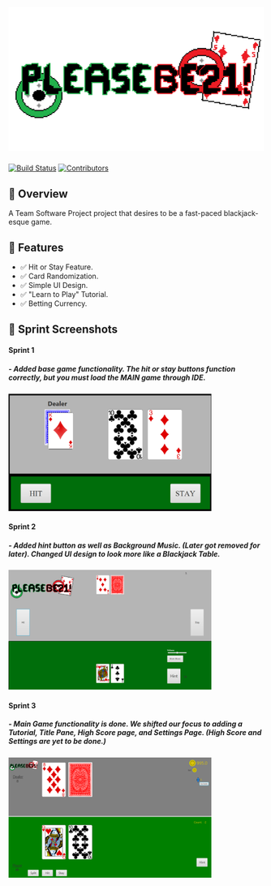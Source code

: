 # ![PleaseBe21!](assets/pixil-frame-0.png)

[![Build Status](https://img.shields.io/badge/build-passing-brightgreen)](https://youtu.be/dQw4w9WgXcQ?si=DJhNRhumTZbtfGzH)
[![Contributors](https://img.shields.io/github/contributors/your-repo)](https://github.com/LoganSchaefer04/BlackJackGame/graphs/contributors)

## 📌 Overview
A Team Software Project project that desires to be a fast-paced blackjack-esque game. 

## 🚀 Features
- ✅ Hit or Stay Feature.
- ✅ Card Randomization.
- ✅ Simple UI Design.
- ✅ "Learn to Play" Tutorial.
- ✅ Betting Currency.

## 📸 Sprint Screenshots
#### Sprint 1
##### - Added base game functionality. The hit or stay buttons function correctly, but you must load the MAIN game through IDE.
<img src="assets/UISprint1.png" alt="Sprint 1 Gameplay" width="400">

#### Sprint 2
##### - Added hint button as well as Background Music. (Later got removed for later). Changed UI design to look more like a Blackjack Table.
<img src="assets/UISprint2.png" alt="Sprint 2 Gameplay" width="400">

#### Sprint 3
##### - Main Game functionality is done. We shifted our focus to adding a Tutorial, Title Pane, High Score page, and Settings Page. (High Score and Settings are yet to be done.)

<img src="assets/UISprint3.png" alt="Sprint 3 Gameplay" width="400">
